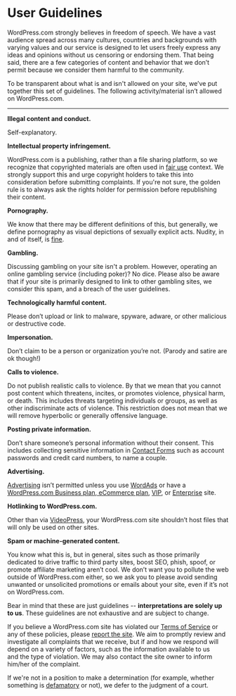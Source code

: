 <!--
 These are the User Guidelines that appear at http://en.support.wordpress.com/user-guidelines/
 You can also find me at http://github.com/automattic/legalmattic
 -->
 
# User Guidelines

WordPress.com strongly believes in freedom of speech. We have a vast audience spread across many cultures, countries and backgrounds with varying values and our service is designed to let users freely express any ideas and opinions without us censoring or endorsing them. That being said, there are a few categories of content and behavior that we don’t permit because we consider them harmful to the community.

To be transparent about what is and isn't allowed on your site, we’ve put together this set of guidelines. The following activity/material isn’t allowed on WordPress.com.

* * *

**Illegal content and conduct.**

Self-explanatory.

**Intellectual property infringement.**

WordPress.com is a publishing, rather than a file sharing platform, so we recognize that copyrighted materials are often used in [fair use](http://en.support.wordpress.com/fair-use/) context. We strongly support this and urge copyright holders to take this into consideration before submitting complaints. If you're not sure, the golden rule is to always ask the rights holder for permission before republishing their content.

**Pornography.**

We know that there may be different definitions of this, but generally, we define pornography as visual depictions of sexually explicit acts. Nudity, in and of itself, is [fine](http://en.support.wordpress.com/mature-content/).

**Gambling.**

Discussing gambling on your site isn't a problem. However, operating an online gambling service (including poker)? No dice. Please also be aware that if your site is primarily designed to link to other gambling sites, we consider this spam, and a breach of the user guidelines.

**Technologically harmful content.**

Please don’t upload or link to malware, spyware, adware, or other malicious or destructive code.

**Impersonation.**

Don’t claim to be a person or organization you’re not. (Parody and satire are ok though!)

**Calls to violence.**

Do not publish realistic calls to violence. By that we mean that you cannot post content which threatens, incites, or promotes violence, physical harm, or death. This includes threats targeting individuals or groups, as well as other indiscriminate acts of violence. This restriction does not mean that we will remove hyperbolic or generally offensive language.

**Posting private information.**

Don’t share someone’s personal information without their consent. This includes collecting sensitive information in [Contact Forms](https://en.support.wordpress.com/contact-form/) such as account passwords and credit card numbers, to name a couple.

**Advertising.**

[Advertising](http://en.support.wordpress.com/advertising/) isn’t permitted unless you use [WordAds](http://www.wordads.co) or have a [WordPress.com Business plan, eCommerce plan](http://wordpress.com/plans/), <a href="http://vip.wordpress.com/our-services/">VIP</a>, or <a href="http://wordpress.com/enterprise/">Enterprise</a> site.

**Hotlinking to WordPress.com.**

Other than via [VideoPress](http://en.support.wordpress.com/videopress/), your WordPress.com site shouldn’t host files that will only be used on other sites.

**Spam or machine-generated content.**

You know what this is, but in general, sites such as those primarily dedicated to drive traffic to third party sites, boost SEO, phish, spoof, or promote affiliate marketing aren’t cool. We don’t want you to pollute the web outside of WordPress.com either, so we ask you to please avoid sending unwanted or unsolicited promotions or emails about your site, even if it’s not on WordPress.com.

Bear in mind that these are just guidelines -- **interpretations are solely up to us**. These guidelines are not exhaustive and are subject to change.

If you believe a WordPress.com site has violated our [Terms of Service](http://en.wordpress.com/tos) or any of these policies, please [report the site](http://en.support.wordpress.com/report-blogs/). We aim to promptly review and investigate all complaints that we receive, but if and how we respond will depend on a variety of factors, such as the information available to us and the type of violation. We may also contact the site owner to inform him/her of the complaint.

If we're not in a position to make a determination (for example, whether something is [defamatory](http://en.support.wordpress.com/defamation/) or not), we defer to the judgment of a court.
